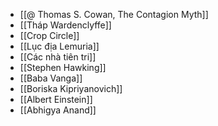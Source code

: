 - [[@ Thomas S. Cowan, The Contagion Myth]]
- [[Tháp Wardenclyffe]]
- [[Crop Circle]]
- [[Lục địa Lemuria]]
- [[Các nhà tiên tri]]
- [[Stephen Hawking]]
- [[Baba Vanga]]
- [[Boriska Kipriyanovich]]
- [[Albert Einstein]]
- [[Abhigya Anand]]
